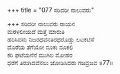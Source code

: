 +++
title = "077 ಸರಿದರೀ ನಾಲುವರು"

+++
ಸರಿದರೀ ನಾಲುವರು ರಾಯನ  
ಮರಳಲೀಯದೆ ಮತ್ತೆ ಮಾರುತಿ  
ಹರಿಸಿದನು ನಿಜರಥವನತಿರಥರೊಡ್ಡು ಲಟಕಟಿಸೆ  
ದೊರೆಯ ತೆಗೆಯೋ ನೂಕು ನೂಕಲಿ  
ಕರಿ ಘಟೆಯನೆನೆ ಮುಗಿಲ ಮೋಹರ  
ಧರೆಗೆ ತಿರುಗಿದವೆನಲು ಜೋಡಿಸಿದರು ಗಜವ್ರಜವ      ॥77॥